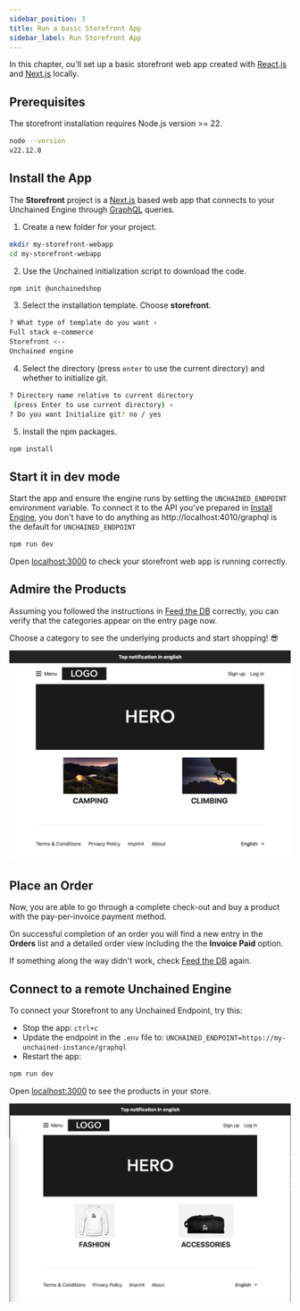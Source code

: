 ```yaml
---
sidebar_position: 3
title: Run a basic Storefront App
sidebar_label: Run Storefront App
---
```


In this chapter, ou'll set up a basic storefront web app created with [React.js](https://reactjs.org/) and [Next.js](https://nextjs.org/) locally.

## Prerequisites

The storefront installation requires Node.js version >= 22.

```bash
node --version
v22.12.0
```

## Install the App

The **Storefront** project is a [Next.js](https://nextjs.org/) based web app that connects to your Unchained Engine through [GraphQL](https://graphql.org/) queries.

1. Create a new folder for your project.

```bash
mkdir my-storefront-webapp
cd my-storefront-webapp
```

2. Use the Unchained initialization script to download the code.

```bash
npm init @unchainedshop
```

3. Select the installation template. Choose **storefront**.

```bash
? What type of template do you want ›
Full stack e-commerce
Storefront <--
Unchained engine
```

4. Select the directory (press `enter` to use the current directory) and whether to initialize git.

```bash
? Directory name relative to current directory
 (press Enter to use current directory) ›
? Do you want Initialize git? no / yes
```

5. Install the npm packages.

```bash
npm install
```

## Start it in dev mode

Start the app and ensure the engine runs by setting the `UNCHAINED_ENDPOINT` environment variable. To connect it to the API you've prepared in [Install Engine](./Install-engine.md), you don't have to do anything as http://localhost:4010/graphql is the default for `UNCHAINED_ENDPOINT`

```bash
npm run dev
```

Open [localhost:3000](http://localhost:3000) to check your storefront web app is running correctly.

## Admire the Products

Assuming you followed the instructions in [Feed the DB](./feed-the-db.md) correctly, you can verify that the categories appear on the entry page now.

Choose a category to see the underlying products and start shopping! 😎

![diagram](../assets/Storefront_Startscreen.png)

## Place an Order
Now, you are able to go through a complete check-out and buy a product with the pay-per-invoice payment method.

On successful completion of an order you will find a new entry in the **Orders** list and a detailed order view including the the **Invoice Paid** option.

If something along the way didn't work, check [Feed the DB](./feed-the-db.md) again.


## Connect to a remote Unchained Engine

To connect your Storefront to any Unchained Endpoint, try this:

- Stop the app: `ctrl+c`
- Update the endpoint in the `.env` file to: `UNCHAINED_ENDPOINT=https://my-unchained-instance/graphql`
- Restart the app:

```bash
npm run dev
```

Open [localhost:3000](http://localhost:3000) to see the products in your store.

![diagram](../assets/Storefront-Swag-Startscreen.png)